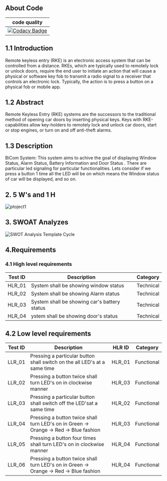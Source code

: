 
## About Code
|code quality|
|------------|
|[![Codacy Badge](https://app.codacy.com/project/badge/Grade/131382834c4544179992d340ef423bd3)](https://www.codacy.com/gh/vinayaksinghmokhashi/M3_Group8/dashboard?utm_source=github.com&amp;utm_medium=referral&amp;utm_content=vinayaksinghmokhashi/M3_Group8&amp;utm_campaign=Badge_Grade)|

## 1.1 Introduction
Remote keyless entry (RKE) is an electronic access system that can be controlled from a distance. RKEs, which are typically used to remotely lock or unlock doors, require the end user to initiate an action that will cause a physical or software key fob to transmit a radio signal to a receiver that controls an electronic lock. Typically, the action is to press a button on a physical fob or mobile app.

## 1.2 Abstract
Remote Keyless Entry (RKE) systems are the successors to the traditional method of opening car doors by inserting physical keys. Keys with RKE-capabilities allow key-holders to remotely lock and unlock car doors, start or stop engines, or turn on and off anti-theft alarms.

## 1.3 Description
BiCom System: This system aims to achive the goal of displaying Window Status, Alarm Status, Battery Information and Door Status .
There are particular led signaling for particular functionalities. 
Lets consider if we press a button 1 time all the LED will be on which means the Window status of car will be displayed, and so on.

## 2. 5 W's and 1 H
![ptoject1](https://user-images.githubusercontent.com/98843684/157908184-842ca417-1321-42af-ac82-954a64158f3b.png)

## 3. SWOAT Analyzes
![SWOT Analysis Template Cycle](https://user-images.githubusercontent.com/98843684/157908266-f0917d7f-196c-4f08-bfd4-8b8bd24dc0f3.png)

## 4.Requirements

### 4.1          High level requirements

| Test ID | Description | Category | 
|---------|-------------|----------|
|HLR_01| System shall be showing window status|Technical|
|HLR_02| System shall be showing Alarm status|Technical|
|HLR_03|System shall be showing car's battery status|Technical|
|HLR_04|ystem shall be showing door's status|Technical|

## 4.2 Low level requirements

| Test ID | Description |HLR ID | Category | 
|---------|-------------|-------|----------|
|LLR_01 | Pressing a particular button shall switch on the all LED's at a same time|HLR_01|Functional|
|LLR_02|Pressing a button twice shall turn LED's on in clockwise manner|HLR_03|Functional|
|LLR_03|Pressing a particular button shall switch off the LED'sat a same time |HLR_02|Functional|
|LLR_04|Pressing a button twice shall turn LED's on in Green -> Orange -> Red -> Blue fashion|HLR_03| Functional|
|LLR_05|Pressing a button four times shall turn LED's on in clockwise manner|HLR_04|Functional|
|LLR_06|Pressing a button twice shall turn LED's on in Green -> Orange -> Red -> Blue fashion|HLR_04|Functional|


